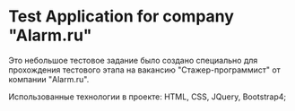 # Test Application for company "Alarm.ru"

Это небольшое тестовое задание было создано специально для прохождения тестового этапа на вакансию "Стажер-программист" от компании "Alarm.ru".

Использованные технологии в проекте: HTML, CSS, JQuery, Bootstrap4;